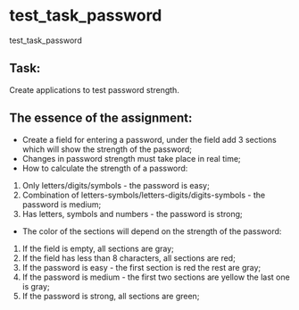 # test_task_password
test_task_password

## Task:
Create applications to test password strength.

## The essence of the assignment:
* Create a field for entering a password, under the field add 3 sections which will show the strength of the password;
* Changes in password strength must take place in real time;
* How to calculate the strength of a password:
1. Only letters/digits/symbols - the password is easy;
2. Combination of letters-symbols/letters-digits/digits-symbols - the password is medium;
3. Has letters, symbols and numbers - the password is strong;
* The color of the sections will depend on the strength of the password:
1. If the field is empty, all sections are gray;
2. If the field has less than 8 characters, all sections are red;
3. If the password is easy - the first section is red the rest are gray;
4. If the password is medium - the first two sections are yellow the last one is gray;
5. If the password is strong, all sections are green;
